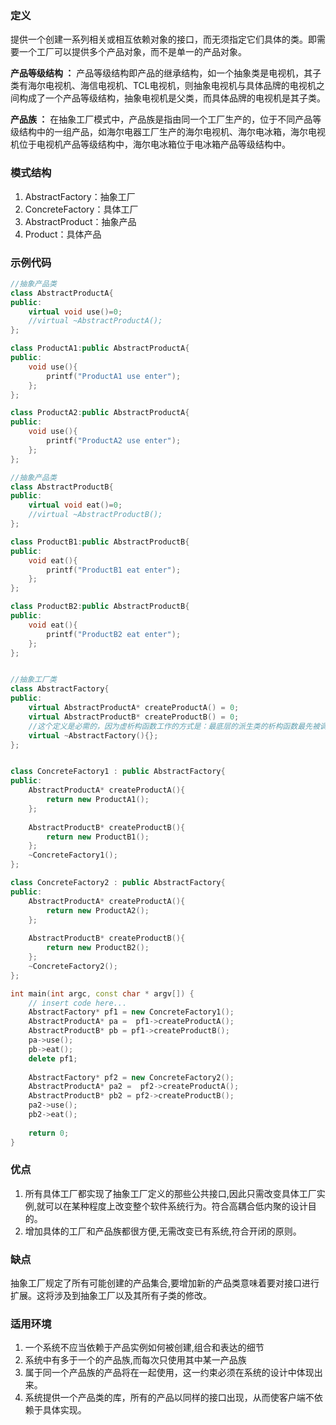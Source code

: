 ### 定义
提供一个创建一系列相关或相互依赖对象的接口，而无须指定它们具体的类。即需要一个工厂可以提供多个产品对象，而不是单一的产品对象。

**产品等级结构 ：** 产品等级结构即产品的继承结构，如一个抽象类是电视机，其子类有海尔电视机、海信电视机、TCL电视机，则抽象电视机与具体品牌的电视机之间构成了一个产品等级结构，抽象电视机是父类，而具体品牌的电视机是其子类。

**产品族 ：** 在抽象工厂模式中，产品族是指由同一个工厂生产的，位于不同产品等级结构中的一组产品，如海尔电器工厂生产的海尔电视机、海尔电冰箱，海尔电视机位于电视机产品等级结构中，海尔电冰箱位于电冰箱产品等级结构中。

### 模式结构
1. AbstractFactory：抽象工厂
2. ConcreteFactory：具体工厂
3. AbstractProduct：抽象产品
4. Product：具体产品

### 示例代码
```cpp
//抽象产品类
class AbstractProductA{
public:
    virtual void use()=0;
    //virtual ~AbstractProductA();
};

class ProductA1:public AbstractProductA{
public:
    void use(){
        printf("ProductA1 use enter");
    };
};

class ProductA2:public AbstractProductA{
public:
    void use(){
        printf("ProductA2 use enter");
    };
};

//抽象产品类
class AbstractProductB{
public:
    virtual void eat()=0;
    //virtual ~AbstractProductB();
};

class ProductB1:public AbstractProductB{
public:
    void eat(){
        printf("ProductB1 eat enter");
    };
};

class ProductB2:public AbstractProductB{
public:
    void eat(){
        printf("ProductB2 eat enter");
    };
};


//抽象工厂类
class AbstractFactory{
public:
    virtual AbstractProductA* createProductA() = 0;
    virtual AbstractProductB* createProductB() = 0;
    //这个定义是必需的，因为虚析构函数工作的方式是：最底层的派生类的析构函数最先被调用，然后各个基类的析构函数被调用。这就是说，即使是抽象类，编译器也要产生对~awov的调用，所以要保证为它提供函数体。如果不这么做，链接器就会检测出来，最后还是得回去把它添上。
    virtual ~AbstractFactory(){};
};


class ConcreteFactory1 : public AbstractFactory{
public:
    AbstractProductA* createProductA(){
        return new ProductA1();
    };
    
    AbstractProductB* createProductB(){
        return new ProductB1();
    };
    ~ConcreteFactory1();
};

class ConcreteFactory2 : public AbstractFactory{
public:
    AbstractProductA* createProductA(){
        return new ProductA2();
    };
    
    AbstractProductB* createProductB(){
        return new ProductB2();
    };
    ~ConcreteFactory2();
};

int main(int argc, const char * argv[]) {
    // insert code here...
    AbstractFactory* pf1 = new ConcreteFactory1();
    AbstractProductA* pa =  pf1->createProductA();
    AbstractProductB* pb = pf1->createProductB();
    pa->use();
    pb->eat();
    delete pf1;
    
    AbstractFactory* pf2 = new ConcreteFactory2();
    AbstractProductA* pa2 =  pf2->createProductA();
    AbstractProductB* pb2 = pf2->createProductB();
    pa2->use();
    pb2->eat();
    
    return 0;
}
```
### 优点
1. 所有具体工厂都实现了抽象工厂定义的那些公共接口,因此只需改变具体工厂实例,就可以在某种程度上改变整个软件系统行为。符合高耦合低内聚的设计目的。
2. 增加具体的工厂和产品族都很方便,无需改变已有系统,符合开闭的原则。

### 缺点  
抽象工厂规定了所有可能创建的产品集合,要增加新的产品类意味着要对接口进行扩展。这将涉及到抽象工厂以及其所有子类的修改。

### 适用环境
1. 一个系统不应当依赖于产品实例如何被创建,组合和表达的细节
2. 系统中有多于一个的产品族,而每次只使用其中某一产品族
3. 属于同一个产品族的产品将在一起使用，这一约束必须在系统的设计中体现出来。
4. 系统提供一个产品类的库，所有的产品以同样的接口出现，从而使客户端不依赖于具体实现。
